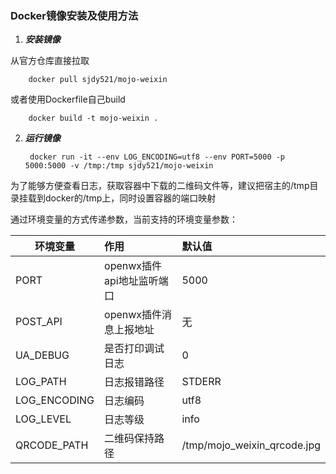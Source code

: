 ### Docker镜像安装及使用方法

1. ***安装镜像***

  从官方仓库直接拉取

        docker pull sjdy521/mojo-weixin
        
  或者使用Dockerfile自己build
  
        docker build -t mojo-weixin .

2. ***运行镜像***

        docker run -it --env LOG_ENCODING=utf8 --env PORT=5000 -p 5000:5000 -v /tmp:/tmp sjdy521/mojo-weixin 

  为了能够方便查看日志，获取容器中下载的二维码文件等，建议把宿主的/tmp目录挂载到docker的/tmp上，同时设置容器的端口映射

  通过环境变量的方式传递参数，当前支持的环境变量参数：
  
  | 环境变量     | 作用          | 默认值 |
  | ------------ |:-------------------------| :-------------------------------|
  | PORT         | openwx插件api地址监听端口| 5000                            |
  | POST_API     | openwx插件消息上报地址   | 无                              |
  | UA_DEBUG     | 是否打印调试日志         | 0                               |
  | LOG_PATH     | 日志报错路径             | STDERR                          |
  | LOG_ENCODING | 日志编码                 | utf8                            |
  | LOG_LEVEL    | 日志等级                 | info                            |
  | QRCODE_PATH  | 二维码保持路径           | /tmp/mojo_weixin_qrcode.jpg     |
